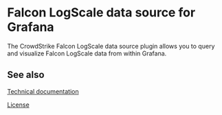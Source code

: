 # Falcon LogScale data source for Grafana

The CrowdStrike Falcon LogScale data source plugin allows you to query and visualize Falcon LogScale data from within Grafana.

## See also

[Technical documentation](https://grafana.com/docs/plugins/grafana-falconlogscale-datasource/latest/)

[License](https://github.com/grafana/falconlogscale-datasource/blob/mooose-update-docs-link/LICENSE)
